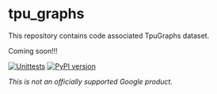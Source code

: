 # tpu_graphs

This repository contains code associated TpuGraphs dataset.

Coming soon!!!

[![Unittests](https://github.com/google-research-datasets/tpu_graphs/actions/workflows/pytest_and_autopublish.yml/badge.svg)](https://github.com/google-research-datasets/tpu_graphs/actions/workflows/pytest_and_autopublish.yml)
[![PyPI version](https://badge.fury.io/py/tpu_graphs.svg)](https://badge.fury.io/py/tpu_graphs)


*This is not an officially supported Google product.*
